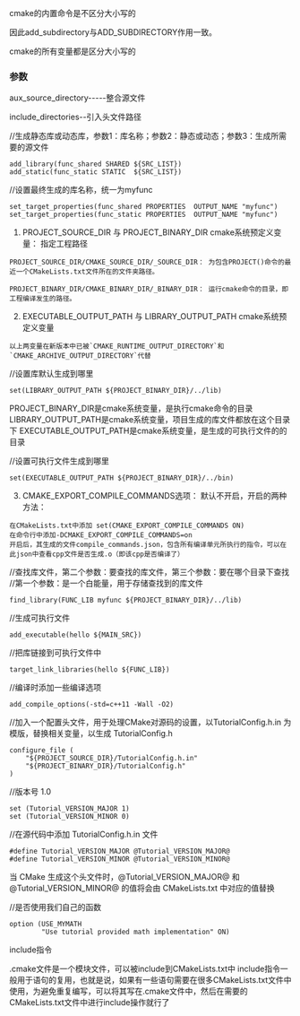 cmake的内置命令是不区分大小写的

因此add_subdirectory与ADD_SUBDIRECTORY作用一致。

 cmake的所有变量都是区分大小写的

### 参数
aux_source_directory-----整合源文件

include_directories--引入头文件路径

//生成静态库或动态库，参数1：库名称；参数2：静态或动态；参数3：生成所需要的源文件
```
add_library(func_shared SHARED ${SRC_LIST})
add_static(func_static STATIC  ${SRC_LIST})
```

//设置最终生成的库名称，统一为myfunc
```
set_target_properties(func_shared PROPERTIES  OUTPUT_NAME "myfunc")
set_target_properties(func_static PROPERTIES  OUTPUT_NAME "myfunc")
```
1. PROJECT_SOURCE_DIR 与 PROJECT_BINARY_DIR
cmake系统预定义变量： 指定工程路径
```
PROJECT_SOURCE_DIR/CMAKE_SOURCE_DIR/_SOURCE_DIR： 为包含PROJECT()命令的最近一个CMakeLists.txt文件所在的文件夹路径。

PROJECT_BINARY_DIR/CMAKE_BINARY_DIR/_BINARY_DIR： 运行cmake命令的目录，即工程编译发生的路径。
```
2. EXECUTABLE_OUTPUT_PATH 与 LIBRARY_OUTPUT_PATH
cmake系统预定义变量
```
以上两变量在新版本中已被`CMAKE_RUNTIME_OUTPUT_DIRECTORY`和`CMAKE_ARCHIVE_OUTPUT_DIRECTORY`代替
```
//设置库默认生成到哪里
```
set(LIBRARY_OUTPUT_PATH ${PROJECT_BINARY_DIR}/../lib)
```

PROJECT_BINARY_DIR是cmake系统变量，是执行cmake命令的目录
LIBRARY_OUTPUT_PATH是cmake系统变量，项目生成的库文件都放在这个目录下
EXECUTABLE_OUTPUT_PATH是cmake系统变量，是生成的可执行文件的的目录

//设置可执行文件生成到哪里
```
set(EXECUTABLE_OUTPUT_PATH ${PROJECT_BINARY_DIR}/../bin)
```
3. CMAKE_EXPORT_COMPILE_COMMANDS选项：
默认不开启，开启的两种方法：

```
在CMakeLists.txt中添加 set(CMAKE_EXPORT_COMPILE_COMMANDS ON)
在命令行中添加-DCMAKE_EXPORT_COMPILE_COMMANDS=on
开启后，其生成的文件compile_commands.json，包含所有编译单元所执行的指令，可以在此json中查看cpp文件是否生成.o（即该cpp是否编译了）
```

//查找库文件，第二个参数：要查找的库文件，第三个参数：要在哪个目录下查找
//第一个参数：是一个白能量，用于存储查找到的库文件
```
find_library(FUNC_LIB myfunc ${PROJECT_BINARY_DIR}/../lib)
```

//生成可执行文件
```
add_executable(hello ${MAIN_SRC})
```

//把库链接到可执行文件中
```
target_link_libraries(hello ${FUNC_LIB})
```

//编译时添加一些编译选项
```
add_compile_options(-std=c++11 -Wall -O2)
```

//加入一个配置头文件，用于处理CMake对源码的设置，以TutorialConfig.h.in 为模版，替换相关变量，以生成 TutorialConfig.h

```
configure_file (
	"${PROJECT_SOURCE_DIR}/TutorialConfig.h.in"
	"${PROJECT_BINARY_DIR}/TutorialConfig.h"
)
```
//版本号 1.0
```
set (Tutorial_VERSION_MAJOR 1)
set (Tutorial_VERSION_MINOR 0)
```

//在源代码中添加 TutorialConfig.h.in 文件
```
#define Tutorial_VERSION_MAJOR @Tutorial_VERSION_MAJOR@
#define Tutorial_VERSION_MINOR @Tutorial_VERSION_MINOR@
```

当 CMake 生成这个头文件时，@Tutorial_VERSION_MAJOR@ 和 @Tutorial_VERSION_MINOR@ 的值将会由 CMakeLists.txt 中对应的值替换

//是否使用我们自己的函数
```
option (USE_MYMATH
        "Use tutorial provided math implementation" ON)
```


include指令

.cmake文件是一个模块文件，可以被include到CMakeLists.txt中
include指令一般用于语句的复用，也就是说，如果有一些语句需要在很多CMakeLists.txt文件中使用，为避免重复编写，可以将其写在.cmake文件中，然后在需要的CMakeLists.txt文件中进行include操作就行了